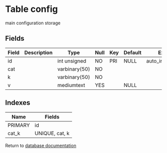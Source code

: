 Table config
===========

main configuration storage

Fields
------

| Field | Description | Type          | Null | Key | Default | Extra          |
| ----- | ----------- | ------------- | ---- | --- | ------- | -------------- |
| id    |             | int unsigned  | NO   | PRI | NULL    | auto_increment |
| cat   |             | varbinary(50) | NO   |     |         |                |
| k     |             | varbinary(50) | NO   |     |         |                |
| v     |             | mediumtext    | YES  |     | NULL    |                |

Indexes
------------

| Name | Fields |
|------|--------|
| PRIMARY | id |
| cat_k | UNIQUE, cat, k |


Return to [database documentation](help/database)
